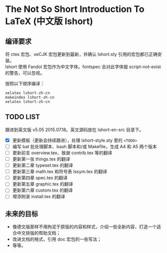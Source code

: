 The Not So Short Introduction To LaTeX (中文版 lshort)
===

编译要求
---
将 ctex 宏包、xeCJK 宏包更新到最新，并确认 lshort.sty 引用的宏包都已正确安装。  
lshort 使用 Fandol 宏包作为中文字体。fontspec 会对此字体报 script-not-exist 的警告，可以忽视。

按照以下顺序编译：
```
xelatex lshort-zh-cn
makeindex lshort-zh-cn
xelatex lshort-zh-cn
```

TODO LIST
---
跟进到英文版 v5.05 2015.07.18。英文源码放在 lshort-en-src 目录下。

- [x] 更新模板（更新会持续跟进），处理 lshort-style.sty 里的 `<TODO>`
- [ ] 编写 bat 批处理脚本、bash 脚本和/或 Makefile，生成 A4 和 A5 两个版本
- [ ] 更新前言 overview.tex、致谢 contrib.tex 等的翻译
- [ ] 更新第一张 things.tex 的翻译
- [ ] 更新第二章 typeset.tex 的翻译
- [ ] 更新第三章 math.tex 和符号表 lssym.tex 的翻译
- [ ] 更新第四章 spec.tex 的翻译
- [ ] 更新第五章 graphic.tex 的翻译
- [ ] 更新第六章 custom.tex 的翻译
- [ ] 增添附录 install.tex 的翻译

未来的目标
---

- 像德文版那样不用拘泥于原版的内容和样式，介绍一些全新内容，打造一个适合中文排版的帮助文档；
- 改进文档的格式，引用 doc 宏包的一些写法；
- 等等。